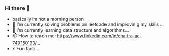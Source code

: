 ### Hi there 👋



- basically im not a morning person
- 🔭 I’m currently solving problems on leetcode and improvin g my skills ...
- 🌱 I’m currently learning data structure and algorithms...
- 📫 How to reach me: https://www.linkedin.com/in/chaitra-ac-749150193/...
- ⚡ Fun fact:  ...

